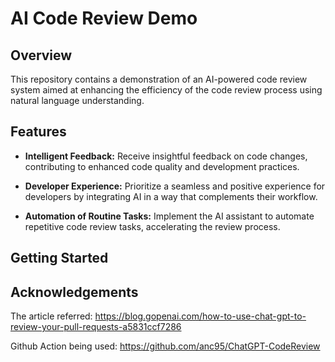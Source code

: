 # AI Code Review Demo

## Overview

This repository contains a demonstration of an AI-powered code review system aimed at enhancing the efficiency of the code review process using natural language understanding.

## Features

- **Intelligent Feedback:** Receive insightful feedback on code changes, contributing to enhanced code quality and development practices.
  
- **Developer Experience:** Prioritize a seamless and positive experience for developers by integrating AI in a way that complements their workflow.

- **Automation of Routine Tasks:** Implement the AI assistant to automate repetitive code review tasks, accelerating the review process.

## Getting Started

## Acknowledgements
The article referred: https://blog.gopenai.com/how-to-use-chat-gpt-to-review-your-pull-requests-a5831ccf7286

Github Action being used: https://github.com/anc95/ChatGPT-CodeReview 

